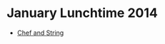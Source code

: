 # January Lunchtime 2014

* [Chef and String][]

[Chef and String]: https://www.codechef.com/LTIME08/problems/CHRL2
